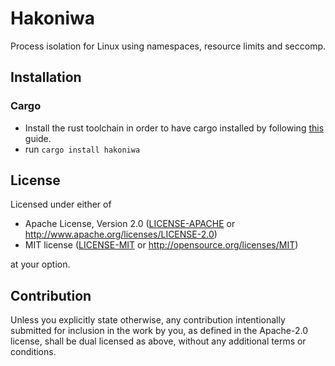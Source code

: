 # Hakoniwa

Process isolation for Linux using namespaces, resource limits and seccomp.


## Installation

### Cargo

* Install the rust toolchain in order to have cargo installed by following
  [this](https://www.rust-lang.org/tools/install) guide.
* run `cargo install hakoniwa`


## License

Licensed under either of

 * Apache License, Version 2.0
   ([LICENSE-APACHE](LICENSE-APACHE) or http://www.apache.org/licenses/LICENSE-2.0)
 * MIT license
   ([LICENSE-MIT](LICENSE-MIT) or http://opensource.org/licenses/MIT)

at your option.


## Contribution

Unless you explicitly state otherwise, any contribution intentionally submitted
for inclusion in the work by you, as defined in the Apache-2.0 license, shall be
dual licensed as above, without any additional terms or conditions.
